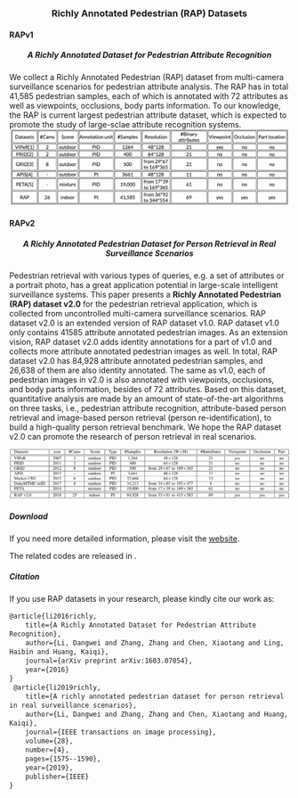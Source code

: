 
### <center>Richly Annotated Pedestrian (RAP) Datasets</center>

#### RAPv1  
#####  <center> A Richly Annotated Dataset for Pedestrian Attribute Recognition </center>
We collect a Richly Annotated Pedestrian (RAP) dataset from multi-camera surveillance scenarios for pedestrian attribute analysis. The RAP has in total 41,585 pedestrian samples, each of which is annotated with 72 attributes as well as viewpoints, occlusions, body parts information. To our knowledge, the RAP is current largest pedestrian attribute dataset, which is expected to promote the study of large-sclae attribute recognition systems.
![rapv1](https://github.com/valencebond/RAP-dataset/blob/master/rap1_comp.png?raw=true)




#### RAPv2  
#####  <center> A Richly Annotated Pedestrian Dataset for Person Retrieval in Real Surveillance Scenarios </center>

Pedestrian retrieval with various types of queries, e.g. a set of attributes or a portrait photo, has a great application potential in large-scale intelligent surveillance systems. This paper presents a __Richly Annotated Pedestrian (RAP) dataset v2.0__ for the pedestrian retrieval application, which is collected from uncontrolled multi-camera surveillance scenarios. RAP dataset v2.0 is an extended version of RAP dataset v1.0. RAP dataset v1.0 only contains 41585 attribute annotated pedestrian images. As an extension vision, RAP dataset v2.0 adds identity annotations for a part of v1.0 and collects more attribute annotated pedestrian images as well. In total, RAP dataset v2.0 has 84,928 attribute annotated pedestrian samples, and 26,638 of them are also identity annotated. The same as v1.0, each of pedestrian images in v2.0 is also annotated with viewpoints, occlusions, and body parts information, besides of 72 attributes. Based on this dataset, quantitative analysis are made by an amount of state-of-the-art algorithms on three tasks, i.e., pedestrian attribute recognition, attribute-based person retrieval and image-based person retrieval (person re-identification), to build a high-quality person retrieval benchmark. We hope the RAP dataset v2.0 can promote the research of person retrieval in real scenarios.


![rapv2](https://github.com/valencebond/RAP-dataset/blob/master/rap2_comp.png?raw=true)


##### Download

If you need more detailed information, please visit the [website](www.xxxx.com).

The related codes are released in .


##### Citation
If you use RAP datasets in your research, please kindly cite our work as:

```
@article{li2016richly,
    title={A Richly Annotated Dataset for Pedestrian Attribute Recognition},
    author={Li, Dangwei and Zhang, Zhang and Chen, Xiaotang and Ling, Haibin and Huang, Kaiqi},
    journal={arXiv preprint arXiv:1603.07054},
    year={2016}
}
 @article{li2019richly,
    title={A richly annotated pedestrian dataset for person retrieval in real surveillance scenarios},
    author={Li, Dangwei and Zhang, Zhang and Chen, Xiaotang and Huang, Kaiqi},
    journal={IEEE transactions on image processing},
    volume={28},
    number={4},
    pages={1575--1590},
    year={2019},
    publisher={IEEE}
}
```







